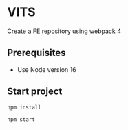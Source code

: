 # VITS
Create a FE repository using webpack 4

## Prerequisites
* Use Node version 16

## Start project
```
npm install

npm start
```


